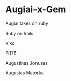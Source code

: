 # Augiai-x-Gem
Augiai takes on ruby

Ruby on Rails

Viko

Pi17B


Augustinas Jonusas

Augustas Matorka

